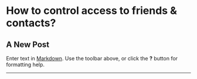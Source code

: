 # How to control access to friends &amp; contacts?

## A New Post

Enter text in [Markdown](http://daringfireball.net/projects/markdown/). Use the toolbar above, or click the **?** button for formatting help.

***